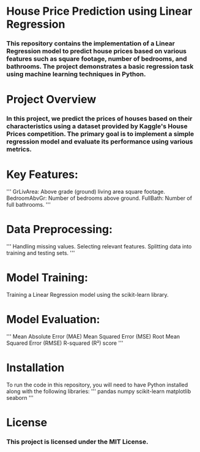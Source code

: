 # House Price Prediction using Linear Regression

### This repository contains the implementation of a Linear Regression model to predict house prices based on various features such as square footage, number of bedrooms, and bathrooms. The project demonstrates a basic regression task using machine learning techniques in Python.
# Project Overview
### In this project, we predict the prices of houses based on their characteristics using a dataset provided by Kaggle's House Prices competition. The primary goal is to implement a simple regression model and evaluate its performance using various metrics.

# Key Features:
'''
GrLivArea: Above grade (ground) living area square footage.
BedroomAbvGr: Number of bedrooms above ground.
FullBath: Number of full bathrooms.
'''

# Data Preprocessing:
'''
Handling missing values.
Selecting relevant features.
Splitting data into training and testing sets.
'''
# Model Training:
Training a Linear Regression model using the scikit-learn library.
# Model Evaluation:
'''
Mean Absolute Error (MAE)
Mean Squared Error (MSE)
Root Mean Squared Error (RMSE)
R-squared (R²) score
'''
# Installation
To run the code in this repository, you will need to have Python installed along with the following libraries:
'''
pandas
numpy
scikit-learn
matplotlib
seaborn
'''
# License
### This project is licensed under the MIT License.
